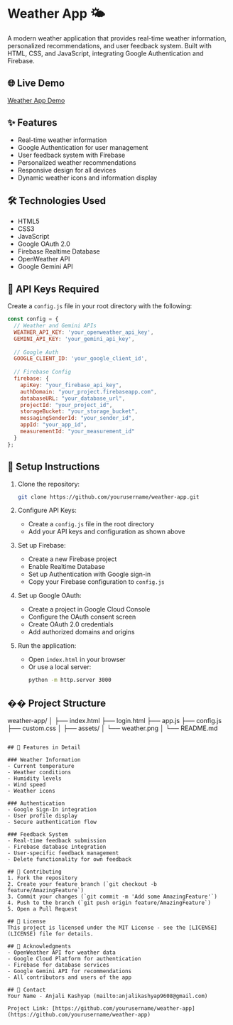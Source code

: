 # Weather App 🌤️

A modern weather application that provides real-time weather information, personalized recommendations, and user feedback system. Built with HTML, CSS, and JavaScript, integrating Google Authentication and Firebase.

## 🌐 Live Demo
[Weather App Demo](https://anjali-weather-app.netlify.app)

## ✨ Features
- Real-time weather information
- Google Authentication for user management
- User feedback system with Firebase
- Personalized weather recommendations
- Responsive design for all devices
- Dynamic weather icons and information display

## 🛠️ Technologies Used
- HTML5
- CSS3
- JavaScript
- Google OAuth 2.0
- Firebase Realtime Database
- OpenWeather API
- Google Gemini API

## 🔑 API Keys Required
Create a `config.js` file in your root directory with the following:

```javascript
const config = {
  // Weather and Gemini APIs
  WEATHER_API_KEY: 'your_openweather_api_key',
  GEMINI_API_KEY: 'your_gemini_api_key',
  
  // Google Auth
  GOOGLE_CLIENT_ID: 'your_google_client_id',
  
  // Firebase Config
  firebase: {
    apiKey: "your_firebase_api_key",
    authDomain: "your_project.firebaseapp.com",
    databaseURL: "your_database_url",
    projectId: "your_project_id",
    storageBucket: "your_storage_bucket",
    messagingSenderId: "your_sender_id",
    appId: "your_app_id",
    measurementId: "your_measurement_id"
  }
};
```

## 🚀 Setup Instructions
1. Clone the repository:
   ```bash
   git clone https://github.com/yourusername/weather-app.git
   ```

2. Configure API Keys:
   - Create a `config.js` file in the root directory
   - Add your API keys and configuration as shown above

3. Set up Firebase:
   - Create a new Firebase project
   - Enable Realtime Database
   - Set up Authentication with Google sign-in
   - Copy your Firebase configuration to `config.js`

4. Set up Google OAuth:
   - Create a project in Google Cloud Console
   - Configure the OAuth consent screen
   - Create OAuth 2.0 credentials
   - Add authorized domains and origins

5. Run the application:
   - Open `index.html` in your browser
   - Or use a local server:
     ```bash
     python -m http.server 3000
     ```

## �� Project Structure

weather-app/
│
├── index.html
├── login.html
├── app.js
├── config.js
├── custom.css
│
├── assets/
│ └── weather.png
│
└── README.md
```

## 🌟 Features in Detail

### Weather Information
- Current temperature
- Weather conditions
- Humidity levels
- Wind speed
- Weather icons

### Authentication
- Google Sign-In integration
- User profile display
- Secure authentication flow

### Feedback System
- Real-time feedback submission
- Firebase database integration
- User-specific feedback management
- Delete functionality for own feedback

## 🤝 Contributing
1. Fork the repository
2. Create your feature branch (`git checkout -b feature/AmazingFeature`)
3. Commit your changes (`git commit -m 'Add some AmazingFeature'`)
4. Push to the branch (`git push origin feature/AmazingFeature`)
5. Open a Pull Request

## 📝 License
This project is licensed under the MIT License - see the [LICENSE](LICENSE) file for details.

## 🙏 Acknowledgments
- OpenWeather API for weather data
- Google Cloud Platform for authentication
- Firebase for database services
- Google Gemini API for recommendations
- All contributors and users of the app

## 📧 Contact
Your Name - Anjali Kashyap (mailto:anjalikashyap9608@gmail.com)

Project Link: [https://github.com/yourusername/weather-app](https://github.com/yourusername/weather-app)